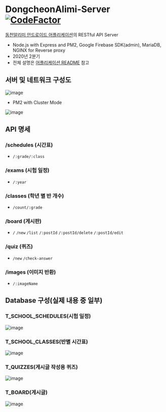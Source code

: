 # DongcheonAlimi-Server [![CodeFactor](https://www.codefactor.io/repository/github/neibce/dongcheonalimi-server/badge)](https://www.codefactor.io/repository/github/neibce/dongcheonalimi-server)
[동천알리미 안드로이드 어플리케이션](https://github.com/Neibce/Dongcheon-Alimi)의 RESTful API Server
- Node.js with Express and PM2, Google Firebase SDK(admin), MariaDB, NGINX for Reverse proxy
- 2020년 2분기
- 전체 설명은 [어플리케이션 README](https://github.com/Neibce/Dongcheon-Alimi) 참고

## 서버 및 네트워크 구성도
![image](https://github.com/Neibce/Dongcheon-Alimi-API/assets/18096595/3ce4fed1-1e06-4e2a-92d2-d7e8c18635ae)

- PM2 with Cluster Mode

![image](https://github.com/Neibce/Dongcheon-Alimi-API/assets/18096595/7d3eef56-c57f-447a-b5bb-bbd032b7c61b)

## API 명세
### /schedules (시간표)
  - ```/:grade/:class```
### /exams (시험 일정)
  - ```/:year```
### /classes (학년 별 반 개수)
  - ```/count/:grade```
### /board (게시판)
  - ```/``` ```/new``` ```/list``` ```/:postId``` ```/:postId/delete``` ```/:postId/edit```
### /quiz (퀴즈)
  - ```/new``` ```/check-answer```
### /images (이미지 반환)
  - ```/:imageName```
    
## Database 구성(실제 내용 중 일부)
### T_SCHOOL_SCHEDULES(시험 일정)
![image](https://github.com/Neibce/Dongcheon-Alimi-API/assets/18096595/2e6aa506-c8c5-4c7c-9273-e5c553f1bb3b)

### T_SCHOOL_CLASSES(반별 시간표)
![image](https://github.com/Neibce/Dongcheon-Alimi-API/assets/18096595/3a25867c-b673-42f8-a30b-97cb26d306a8)

### T_QUIZZES(게시글 작성용 퀴즈)
![image](https://github.com/Neibce/Dongcheon-Alimi-API/assets/18096595/8a2d87c7-7f7e-4671-b14d-8871e66bdc8c)

### T_BOARD(게시글)
![image](https://github.com/Neibce/Dongcheon-Alimi-API/assets/18096595/4f33e184-7782-4716-95ec-c2039479931a)
